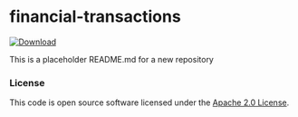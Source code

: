 
# financial-transactions

 [ ![Download](https://api.bintray.com/packages/hmrc/releases/financial-transactions/images/download.svg) ](https://bintray.com/hmrc/releases/financial-transactions/_latestVersion)

This is a placeholder README.md for a new repository

### License

This code is open source software licensed under the [Apache 2.0 License]("http://www.apache.org/licenses/LICENSE-2.0.html").
